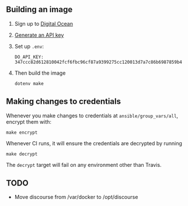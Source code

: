 ## Building an image

1. Sign up to [Digital Ocean](https://www.digitalocean.com/)
2. [Generate an API key](https://cloud.digitalocean.com/settings/api/tokens)
3. Set up `.env`:

   ```
   DO_API_KEY: 347ccc82d612810042fcf6fbc96cf87a9399275cc120013d7a7c86b6987859b4
   ```

4. Then build the image

   ```
   dotenv make
   ```

## Making changes to credentials

Whenever you make changes to credentials at `ansible/group_vars/all`, encrypt them with:

```
make encrypt
```

Whenever CI runs, it will ensure the credentials are decrypted by running

```
make decrypt
```

The `decrypt` target will fail on any environment other than Travis.

## TODO

- Move discourse from /var/docker to /opt/discourse
